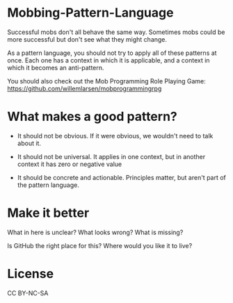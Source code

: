 # Mobbing-Pattern-Language

Successful mobs don't all behave the same way. Sometimes mobs could be more successful but don't see what they might change.

As a pattern language, you should not try to apply all of these patterns at once. Each one has a context in which it is applicable, and a context in which it becomes an anti-pattern.

You should also check out the Mob Programming Role Playing Game: https://github.com/willemlarsen/mobprogrammingrpg

# What makes a good pattern?

- It should not be obvious. If it were obvious, we wouldn't need to talk about it.

- It should not be universal. It applies in one context, but in another context it has zero or negative value

- It should be concrete and actionable. Principles matter, but aren't part of the pattern language.

# Make it better

What in here is unclear? What looks wrong? What is missing? 

Is GitHub the right place for this? Where would you like it to live?

# License

CC BY-NC-SA
